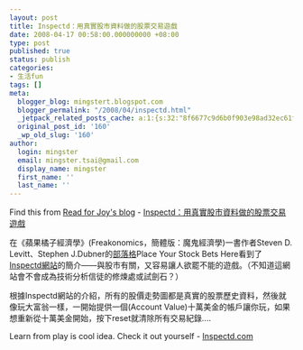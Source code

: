 ```yaml
---
layout: post
title: Inspectd：用真實股市資料做的股票交易遊戲
date: 2008-04-17 00:58:00.000000000 +08:00
type: post
published: true
status: publish
categories:
- 生活fun
tags: []
meta:
  blogger_blog: mingstert.blogspot.com
  blogger_permalink: "/2008/04/inspectd.html"
  _jetpack_related_posts_cache: a:1:{s:32:"8f6677c9d6b0f903e98ad32ec61f8deb";a:2:{s:7:"expires";i:1455243781;s:7:"payload";a:3:{i:0;a:1:{s:2:"id";i:187;}i:1;a:1:{s:2:"id";i:513;}i:2;a:1:{s:2:"id";i:302;}}}}
  original_post_id: '160'
  _wp_old_slug: '160'
author:
  login: mingster
  email: mingster.tsai@gmail.com
  display_name: mingster
  first_name: ''
  last_name: ''
---
```

<p>Find this from <a href="http://readforjoy.blogspot.com/feeds/posts/default" target="_blank">Read for Joy's blog</a> - <a href="http://readforjoy.blogspot.com/2008/04/inspectd.html" target="_blank">Inspectd：用真實股市資料做的股票交易遊戲</a></p>
<p>在《蘋果橘子經濟學》(Freakonomics，簡體版：魔鬼經濟學)一書作者Steven D. Levitt、Stephen J.Dubner的<a href="http://freakonomics.blogs.nytimes.com">部落格</a>Place Your Stock Bets Here看到了<a href="http://www.inspectd.com/">Inspectd網站</a>的簡介——與股市有關，又容易讓人欲罷不能的遊戲。（不知道這網站會不會成為技術分析信徒的修煉處或試劍石？）</p>
<p>根據Inspectd網站的介紹，所有的股價走勢圖都是真實的股票歷史資料，然後就像玩大富翁一樣，一開始提供一個(Account Value)十萬美金的帳戶讓你玩，如果想重新從十萬美金開始，按下reset就清除所有交易紀錄....</p>
<p>Learn from play is cool idea. Check it out yourself - <a href="http://www.inspectd.com/">Inspectd.com</a></p>
